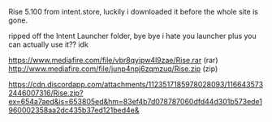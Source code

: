 Rise 5.100 from intent.store, luckily i downloaded it before the whole site is gone.

ripped off the Intent Launcher folder, bye bye i hate you launcher
plus you can actually use it?? idk

https://www.mediafire.com/file/vbr8qyipw4l9zae/Rise.rar (rar)
http://www.mediafire.com/file/junp4npj6zqmzuq/Rise.zip (zip)

https://cdn.discordapp.com/attachments/1123517185978028093/1166435732446007316/Rise.zip?ex=654a7aed&is=653805ed&hm=83ef4b7d078787060dfd44d301b573ede1960002358aa2dc435b37ed121bed4e&
